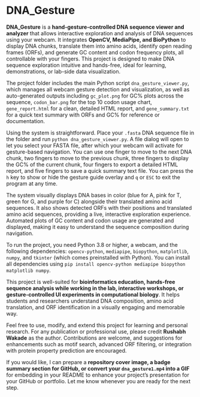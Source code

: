 # DNA_Gesture
**DNA\_Gesture** is a **hand-gesture-controlled DNA sequence viewer and analyzer** that allows interactive exploration and analysis of DNA sequences using your webcam. It integrates **OpenCV, MediaPipe, and BioPython** to display DNA chunks, translate them into amino acids, identify open reading frames (ORFs), and generate GC content and codon frequency plots, all controllable with your fingers. This project is designed to make DNA sequence exploration intuitive and hands-free, ideal for learning, demonstrations, or lab-side data visualization.

The project folder includes the main Python script `dna_gesture_viewer.py`, which manages all webcam gesture detection and visualization, as well as auto-generated outputs including `gc_plot.png` for GC% plots across the sequence, `codon_bar.png` for the top 10 codon usage chart, `gene_report.html` for a clean, detailed HTML report, and `gene_summary.txt` for a quick text summary with ORFs and GC% for reference or documentation.

Using the system is straightforward. Place your `.fasta` DNA sequence file in the folder and run `python dna_gesture_viewer.py`. A file dialog will open to let you select your FASTA file, after which your webcam will activate for gesture-based navigation. You can use one finger to move to the next DNA chunk, two fingers to move to the previous chunk, three fingers to display the GC% of the current chunk, four fingers to export a detailed HTML report, and five fingers to save a quick summary text file. You can press the `h` key to show or hide the gesture guide overlay and `q` or `ESC` to exit the program at any time.

The system visually displays DNA bases in color (blue for A, pink for T, green for G, and purple for C) alongside their translated amino acid sequences. It also shows detected ORFs with their positions and translated amino acid sequences, providing a live, interactive exploration experience. Automated plots of GC content and codon usage are generated and displayed, making it easy to understand the sequence composition during navigation.

To run the project, you need Python 3.8 or higher, a webcam, and the following dependencies: `opencv-python`, `mediapipe`, `biopython`, `matplotlib`, `numpy`, and `tkinter` (which comes preinstalled with Python). You can install all dependencies using `pip install opencv-python mediapipe biopython matplotlib numpy`.

This project is well-suited for **bioinformatics education, hands-free sequence analysis while working in the lab, interactive workshops, or gesture-controlled UI experiments in computational biology**. It helps students and researchers understand DNA composition, amino acid translation, and ORF identification in a visually engaging and memorable way.

Feel free to use, modify, and extend this project for learning and personal research. For any publication or professional use, please credit **Rushabh Wakade** as the author. Contributions are welcome, and suggestions for enhancements such as motif search, advanced ORF filtering, or integration with protein property prediction are encouraged.

If you would like, I can prepare a **repository cover image, a badge summary section for GitHub, or convert your `dna_gesture1.mp4` into a GIF** for embedding in your README to enhance your project’s presentation for your GitHub or portfolio. Let me know whenever you are ready for the next step.
